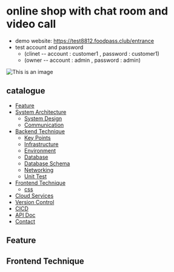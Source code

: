 # online shop with chat room and video call

+ demo website: https://test8812.foodpass.club/entrance
+ test account and password 
  - (clinet -- account : customer1 , password : customer1)
  - (owner -- account : admin , password : admin)
  
  
![This is an image](https://myoctocat.com/assets/images/base-octocat.svg)

## catalogue
- [Feature](#Feature)
- [System Architecture](#System_Architecture)
  - [System Design](#System_Design)
  - [Communication](#Communication)
- [Backend Technique](#Backend_Technique)
  - [Key Points](#Key_Points)
  - [Infrastructure](#Infrastructure)
  - [Environment](#Environment)
  - [Database](#Database)
  - [Database Schema](#Database_Schema)
  - [Networking](#Networking)
  - [Unit Test](#Unit_Test)
- [Frontend Technique](#Frontend_Technique)
  - [css](#css)
- [Cloud Services](#Cloud_Services)
- [Version Control](#Version_Control)
- [CICD](#CICD)
- [API Doc](#API_Doc)
- [Contact](#Contact)



## Feature

<h2 id ="Frontend_Technique"> Frontend Technique</h2>

